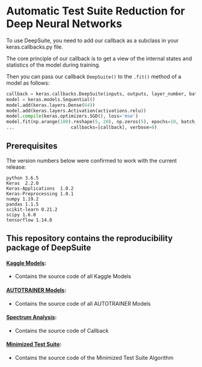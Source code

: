 # Automatic Test Suite Reduction for Deep Neural Networks

To use DeepSuite, you need to add our callback as a subclass in your keras.callbacks.py file.

The core principle of our callback is to get a view of the internal states and statistics of the model during training.

Then you can pass our callback `DeepSuite()` to the `.fit()` method of a model as follows:

```python
callback = keras.callbacks.DeepSuite(inputs, outputs, layer_number, batch_size, startTime)
model = keras.models.Sequential()
model.add(keras.layers.Dense(64))
model.add(keras.layers.Activation(activations.relu))
model.compile(keras.optimizers.SGD(), loss='mse')
model.fit(np.arange(100).reshape(5, 20), np.zeros(5), epochs=10, batch_size=1, 
...                     callbacks=[callback], verbose=0)
```

## Prerequisites

The version numbers below were confirmed to work with the current release:

    python 3.6.5
    Keras  2.2.0
    Keras-Applications  1.0.2
    Keras-Preprocessing 1.0.1  
    numpy 1.19.2
    pandas 1.1.5
    scikit-learn 0.21.2
    scipy 1.6.0
    tensorflow 1.14.0

    
## This repository contains the reproducibility package of DeepSuite
#### [Kaggle Models](https://github.com/ICSE2024paper/Test-Suite/tree/main/Kaggle%20Model): 
* Contains the source code of all Kaggle Models
#### [AUTOTRAINER Models](https://github.com/FSE2024paper/Test-Suite/tree/main/AUTOTRAINER%20Model):
* Contains the source code of all AUTOTRAINER Models
#### [Spectrum Analysis](https://github.com/FSE2024paper/Test-Suite/tree/main/Spectrum%20Analysis):
* Contains the source code of Callback
#### [Minimized Test Suite](https://github.com/FSE2024paper/Test-Suite/tree/main/Minimized%20Test%20Suite):
* Contains the source code of the Minimized Test Suite Algorithm 
